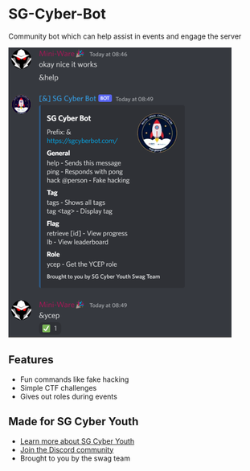 # SG-Cyber-Bot
Community bot which can help assist in events and engage the server

![](https://github.com/Mini-Ware/SG-Cyber-Bot/blob/main/sgcyberbot.png)
## Features
- Fun commands like fake hacking
- Simple CTF challenges
- Gives out roles during events
## Made for SG Cyber Youth
- [Learn more about SG Cyber Youth](https://www.csa.gov.sg/Programmes/SGCyberTalent/SGCyberYouth)
- [Join the Discord community](https://go.gov.sg/sgcyberyouth/)
- Brought to you by the swag team
